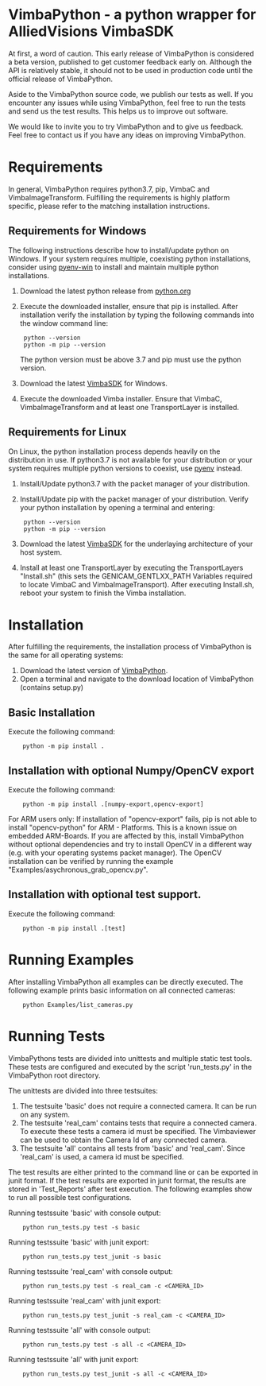 VimbaPython - a python wrapper for AlliedVisions VimbaSDK
===============
At first, a word of caution. This early release of VimbaPython is considered a beta version, published to get
customer feedback early on. Although the API is relatively stable, it should not to be used in production
code until the official release of VimbaPython.

Aside to the VimbaPython source code, we publish our tests as well. If you encounter any issues
while using VimbaPython, feel free to run the tests and send us the test results. This helps us
to improve out software.

We would like to invite you to try VimbaPython and to give us feedback. Feel free to contact us
<INSERT CONTACT INFO> if you have any ideas on improving VimbaPython.

Requirements
===============
In general, VimbaPython requires python3.7, pip, VimbaC and VimbaImageTransform. Fulfilling the
requirements is highly platform specific, please refer to the matching installation instructions.

Requirements for Windows
---------------
The following instructions describe how to install/update python on Windows. If your system requires
multiple, coexisting python installations, consider using [pyenv-win](https://github.com/pyenv-win/pyenv-win)
to install and maintain multiple python installations.

1. Download the latest python release from [python.org](https://www.python.org/downloads/windows/)
2. Execute the downloaded installer, ensure that pip is installed. After installation verify the installation
   by typing the following commands into the window command line:

        python --version
        python -m pip --version

    The python version must be above 3.7 and pip must use the python version.

3. Download the latest [VimbaSDK](https://www.alliedvision.com/de/produkte/software.html) for Windows.
4. Execute the downloaded Vimba installer. Ensure that VimbaC, VimbaImageTransform and at least one
   TransportLayer is installed.

Requirements for Linux
---------------
On Linux, the python installation process depends heavily on the distribution in use. If python3.7
is not available for your distribution or your system requires multiple python versions
to coexist, use [pyenv](https://realpython.com/intro-to-pyenv/) instead.

1. Install/Update python3.7 with the packet manager of your distribution.
2. Install/Update pip with the packet manager of your distribution.
   Verify your python installation by opening a terminal and entering:

        python --version
        python -m pip --version

3. Download the latest [VimbaSDK](https://www.alliedvision.com/de/produkte/software.html) for
   the underlaying architecture of your host system.
4. Install at least one TransportLayer by executing the TransportLayers "Install.sh" (this sets the
   GENICAM_GENTLXX_PATH Variables required to locate VimbaC and VimbaImageTransport). After executing
   Install.sh, reboot your system to finish the Vimba installation.

Installation
===============
After fulfilling the requirements, the installation process of VimbaPython is the same for
all operating systems:

1. Download the latest version of [VimbaPython](https://ADD_LINK_TO_REPO).
2. Open a terminal and navigate to the download location of VimbaPython (contains setup.py)

Basic Installation
---------------
Execute the following command:

        python -m pip install .


Installation with optional Numpy/OpenCV export
---------------
Execute the following command:

        python -m pip install .[numpy-export,opencv-export]

For ARM users only: If installation of "opencv-export" fails, pip is not able to install
"opencv-python" for ARM - Platforms. This is a known issue on embedded ARM-Boards.
If you are affected by this, install VimbaPython without optional dependencies and try to install
OpenCV in a different way (e.g. with your operating systems packet manager). The OpenCV installation
can be verified by running the example "Examples/asychronous_grab_opencv.py".

Installation with optional test support.
---------------
Execute the following command:

        python -m pip install .[test]

Running Examples
===============
After installing VimbaPython all examples can be directly executed. The
following example prints basic information on all connected cameras:

        python Examples/list_cameras.py

Running Tests
===============
VimbaPythons tests are divided into unittests and multiple static test tools.
These tests are configured and executed by the script 'run_tests.py' in the VimbaPython root
directory.

The unittests are divided into three testsuites:
1. The testsuite 'basic' does not require a connected camera. It can be run on any system.
2. The testsuite 'real_cam' contains tests that require a connected camera.
   To execute these tests a camera id must be specified. The Vimbaviewer can be used to obtain
   the Camera Id of any connected camera.
3. The testsuite 'all' contains all tests from 'basic' and 'real_cam'. Since 'real_cam' is used,
   a camera id must be specified.

The test results are either printed to the command line or can be exported in junit format.
If the test results are exported in junit format, the results are stored in 'Test_Reports'
after test execution. The following examples show to run all possible test configurations.

Running testssuite 'basic' with console output:

        python run_tests.py test -s basic

Running testssuite 'basic' with junit export:

        python run_tests.py test_junit -s basic

Running testssuite 'real_cam' with console output:

        python run_tests.py test -s real_cam -c <CAMERA_ID>

Running testssuite 'real_cam' with junit export:

        python run_tests.py test_junit -s real_cam -c <CAMERA_ID>

Running testssuite 'all' with console output:

        python run_tests.py test -s all -c <CAMERA_ID>

Running testssuite 'all' with junit export:

        python run_tests.py test_junit -s all -c <CAMERA_ID>
